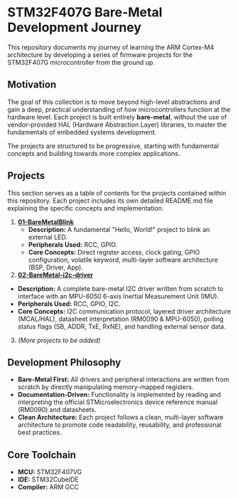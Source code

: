 # **STM32F407G Bare-Metal Development Journey**

This repository documents my journey of learning the ARM Cortex-M4 architecture by developing a series of firmware projects for the STM32F407G microcontroller from the ground up.

## **Motivation**

The goal of this collection is to move beyond high-level abstractions and gain a deep, practical understanding of how microcontrollers function at the hardware level. Each project is built entirely **bare-metal**, without the use of vendor-provided HAL (Hardware Abstraction Layer) libraries, to master the fundamentals of embedded systems development.

The projects are structured to be progressive, starting with fundamental concepts and building towards more complex applications.

## **Projects**

This section serves as a table of contents for the projects contained within this repository. Each project includes its own detailed README.md file explaining the specific concepts and implementation.

1. [**01-BareMetalBlink**](https://github.com/snapat/STM32F407G-Projects/tree/main/01-BareMetalBlink)
   - **Description:** A fundamental "Hello, World\!" project to blink an external LED.
   - **Peripherals Used:** RCC, GPIO.
   - **Core Concepts:** Direct register access, clock gating, GPIO configuration, volatile keyword, multi-layer software architecture (BSP, Driver, App).
2.  [**02-BareMetal-i2c-driver**](https://github.com/snapat/STM32F407G-Projects/tree/main/02-BareMetal-i2c-driver)
   - **Description:** A complete bare-metal I2C driver written from scratch to interface with an MPU-6050 6-axis Inertial Measurement Unit (IMU).
   - **Peripherals Used:** RCC, GPIO, I2C.
   - **Core Concepts:** I2C communication protocol, layered driver architecture (MCAL/HAL), datasheet interpretation (RM0090 & MPU-6050), polling status flags (SB, ADDR, TxE, RxNE), and handling external sensor data.
3. _(More projects to be added)_

## **Development Philosophy**

- **Bare-Metal First:** All drivers and peripheral interactions are written from scratch by directly manipulating memory-mapped registers.
- **Documentation-Driven:** Functionality is implemented by reading and interpreting the official STMicroelectronics device reference manual (RM0090) and datasheets.
- **Clean Architecture:** Each project follows a clean, multi-layer software architecture to promote code readability, reusability, and professional best practices.

## **Core Toolchain**

- **MCU:** STM32F407VG
- **IDE:** STM32CubeIDE
- **Compiler:** ARM GCC
